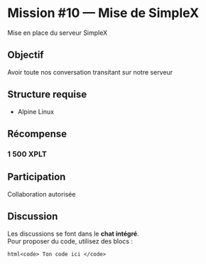 <!--
{
  "id": "10_[Mission]_[Serveur SimpleX]",
  "secteur": "communication",
  "xplt": 1500,
  "statut": "ouverte"
}
-->

# Mission #10 — Mise de SimpleX
Mise en place du serveur SimpleX

## Objectif
Avoir toute nos conversation transitant sur notre serveur

## Structure requise
- Alpine Linux

## Récompense

### 1 500 XPLT

## Participation
Collaboration autorisée

## Discussion
Les discussions se font dans le **chat intégré**.  
Pour proposer du code, utilisez des blocs :

```html<code> Ton code ici </code>```
